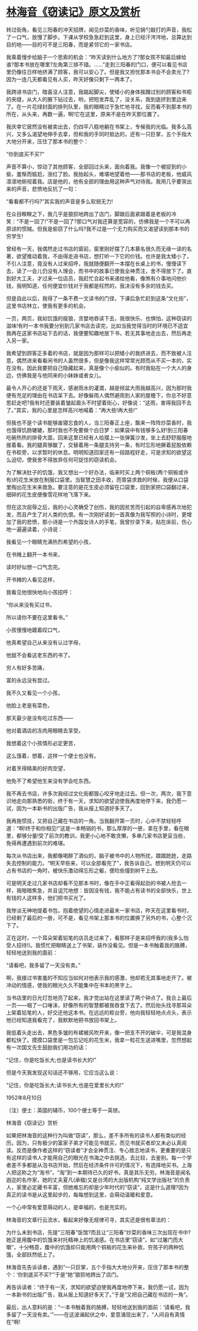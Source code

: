 # [林海音《窃读记》原文及赏析](https://www.vrrw.net/wx/10839.html)

转过街角，看见三阳春的冲天招牌，闻见炒菜的香味，听见锅勺敲打的声音，我松了一口气，放慢了脚步。下课从学校急急赶到这里，身上已经汗涔涔地，总算达到目的地——目的可不是三阳春，而是紧邻它的一家书店。

我乘着慢步给脑子一个思索的机会：“昨天读到什么地方了?那女孩不知最后嫁给谁?那本书放在哪里?左角第三排不错。……”走到三阳春的门口，便可以看见书店里仍像往日样地挤满了顾客，我可以安心了。但是我又担忧那本书会不会卖光了?因为一连几天都看见有人买，昨天好像只剩下一两本了。

我跨进书店门，暗喜没人注意，我踮起脚尖，使矮小的身体挨蹭过别的顾客和书柜的夹缝，从大人的腋下钻过去，哟，把短发弄乱了，没关系，我到底挤到里边来了。在一片花绿封面的排列队里，我的眼睛过于急忙地寻找，反而看不到那本书的所在，从头来，再数一遍，啊!它在这里，原来不是在昨天那位置了。

我庆幸它居然没有被卖出去，仍四平八稳地躺在书架上，专候我的光临。我多么高兴，又多么渴望地伸手去拿，但和我的手同时抵达的，还有一只巨掌，五个手指大大地分开来，压住了那本书的整个：

“你到底买不买?”

声音不算小，惊动了其他顾客，全部回过头来，面向着我。我像一个被捉到的小偷，羞惭而尴尬，涨红了脸。我抬起头，难堪地望着他——那书店的老板，他威风凛凛地俯视着我。店是他的，他有全部的理由用这种声气对待我。我用几乎要哭出来的声音，悲愤地反抗了一句：

“看看都不行吗?”其实我的声音是多么软弱无力!

在众目睽睽之下，我几乎是狼狈地跨出了店门，脚跟后面紧跟着是老板的冷笑：“不是一回了!”不是一回了?那口气对我还算是宽容的，仿佛我是一个不可以再原谅的惯贼。但我是偷窃了什么吗?我不过是一个无力购买而又渴望读到那本书的穷学生!



曾经有一天，我偶然走过书店的窗前，窗里刚好摆了几本慕名很久而无缘一读的名著，欲望推动着我，不由得走进书店，想打听一下它的价钱。也许是我太矮小了，不引人注意，竟没有人过来招呼，我就随便翻开一本摆在长桌上的书，慢慢读下去，读了一会儿仍没有人理会，而书中的故事已使我全神贯注，舍不得放下了。直到好大工夫，才过来一位店员，我赶忙合起书来递给他看，像煞有介事地问他价钱，我明知道，任何便宜价钱对于我都是枉然的，我决没有多余的钱去买。

但是自此以后，我得了一条不费一文读书的门径，下课后急忙赶到这条“文化街”，这里书店林立，使我有更多的机会。

一页，两页，我如饥饿的瘦狼，贪婪地吞读下去，我很快乐、也惧怕，这种窃读的滋味!有时一本书我要分别到几家书店去读完，比如当我觉得当时的环境已不适宜我再在这家书店站下去的话，我便要知趣地放下书，若无其事地走出去，然后再走入另一家。

我希望到顾客正多着的书店，就是因为那样可以把矮小的我挤进去，而不致被人注意。偶然进来看看闲书的人虽然很多，但是像我这样常常光顾而从不买一本的，实在没有。因此我要把自己隐藏起来，真是像个小偷似的。有时我贴在一个大人的身边，仿佛我是与他同来的小妹妹或者女儿。

最令人开心的还是下雨天，感谢雨水的灌溉，越是倾盆大雨我越高兴，因为那时我便有充足的理由在书店呆下去。好像躲雨人偶然避雨到人家的屋檐下，你总不好意思赶走吧?我有时还要装着皱起眉头不时望着街心，好像说：“这雨，害得我回不去了。”其实，我的心里是怎样高兴地喊着：“再大些!再大些!”

但我也不是个读书能够废寝忘食的人，当三阳春正上座，飘来一阵阵炒菜香时，我也饿得饥肠辘辘，那时我也不免要做个白日梦：如果袋中有钱够多么好!到三阳春吃碗热热的排骨大面，回来这里已经有人给摆上一张弹簧沙发，坐上去舒舒服服地接着看。我的腿真够酸了，交替着用一条腿支持另一条，有时忘形地撅着屁股依赖在书柜旁，以求暂时的休息。明明知道回家还有一段路程好走，可是求知的欲望这么迫切，使我舍不得放弃任何可捉住的窃读机会。

为了解决肚子的饥饿，我又想出一个好办法，临来时买上两个铜板(两个铜板或许有)的花生米放在制服口袋里。当智慧之田丰收，而胃袋求救的时候，我便从口袋里掏出花生米来救急。要注意的是花生皮必须留在口袋里，回到家把口袋翻过来，细碎的花生皮便像雪花样地飞落下来。

但在这次屈辱之后，我的小心灵确受了创伤，我的因贫苦而引起的自卑感再次地犯发，而且产生了对人类的仇恨。有一次刚好读到一首真像为我写照的小诗时，更增加了我的悲愤，那小诗是一个外国女诗人的手笔，我曾抄录下来，贴在床前，伤心地一遍遍读着，小诗说：

我看见一个眼睛充满热烈希望的小孩，

在书摊上翻开一本书来，

读时好似想一口气念完。

开书摊的人看见这样，

我看见他很快地向小孩招呼：

“你从来没有买过书，

所以请你不要在这里看书。”

小孩慢慢地踱着叹口气，

他真希望自己从来没有认过字母，

他就不会看这老东西的书了。

穷人有好多苦痛，

富的永远没有尝过。

我不久又看见一个小孩，

他脸上老是有菜色，

那天最少是没有吃过东西——

他对着酒店的冻肉用眼睛去享受。

我想着这个小孩情形必定更苦，

这么饿着，想着，这样一个便士也没有。

对着烹得精美的好肉空望，

他免不了希望他生来没有学会吃东西。

我不再去书店，许多次我经过文化街都狠心咬牙地走过去。但一次，两次，我下意识地走向那熟悉的街，终于有一天，求知的欲望迫使我再度地停下来，我仍愿一试，因为一本新书的出版广告，我从报上知道好多天了。

我再施惯技，又把自己藏在书店的一角。当我翻开第一页时，心中不禁轻轻呼道：“啊!终于和你相见!”这是一本畅销的书，那么厚厚的一册，拿在手里，看在眼里，都够分量!受了前次的教训，我更小心地不敢贪懒，多串几家书店更妥当些，免得再遭遇到前次的难堪。

每次从书店出来，我都像喝醉了酒似的，脑子被书中的人物所扰，踉踉跄跄，走路失去控制的能力。“明天早些来，可以全部看完了”，我告诉自己。想到明天仍可以占有书店的一角时，被快乐激动得忘形之躯，便险些撞到树干上去。

可是明天走过几家书店却看不见那本书时，像在手中正看得起劲的书被人抢去一样，我暗暗焦急，并且诅咒地想：皆因没有钱，我不能占有读书的全部快乐，世上有钱的人这样多，他们把书买光了。

我惨淡无神地提着书包，抱着绝望的心情走进最末一家书店，昨天在这里看书时，已经剩了最后的一册，可不是，看见书架上那本书的位置换了另外的书，心整个沉下了。

正在这时，一个耳朵架着铅笔的店员走过来了，看那样子是来招呼我的(我多么怕受人招待!)。我慌忙把眼睛送上了书架，装作没看见。但是一本书触着我的胳膊，轻轻地送到我的面前：

“请看吧，我多留了一天没有卖。”

啊，我接过书害羞的不知应当如何对他表示我的感激，他却若无其事地走开了。被冲动的情感，使我的眼光久久不能集中在书本的黑字上。

当书店里的日光灯忽地亮了起来，我才觉出站在这里读了两个钟点了。我合上最后一页——咽了一口唾沫，好像所有的智慧都被我吞食下去了。然后抬头找寻那耳朵上架着铅笔的人，好交还他这本书。在远远的柜台旁，他向我轻轻地点点头，表示他已经知道我看完了，我默默地把书放回书架上。

我低着头走出去，黑色多皱的布裙被风吹开来，像一把支不开的破伞，可是我混身都松快了。摸摸口袋里是一包忘记吃的花生米，我拿一粒花生送进嘴里，忽然想起有一次国文先生鼓励我们用功的话：

“记住，你是吃饭长大;也是读书长大的!”

但是今天我发现这句话还不够用，它应当这么说：

“记住，你是吃饭长大;读书长大;也是在爱里长大的!”

1952年8月10日

〔注〕便士：英国的辅币，100个便士等于一英镑。

林海音《窃读记》赏析

如果把林海音的这种行为叫做“窃读”，那么，差不多所有的读书人都有类似的经历。因为，只有极少的富家子弟才可能见书就买，而见书就买者却又未必认真阅读。反而是像作者这样的“窃读者”才会全神贯注、专心致志地读书，更重要的是只有这样的读书人才能用自己的眼光在书海之中去挑选，去比较，去鉴别。每一个学者差不多都是从泡书店开始，然后在经济条件许可的情况下，有选择地买书。上海人把这称之为“淘书”，“淘”到一本期待已久的好书，真是其乐无穷。林海音是闻名遐迩的名作家，她的丈夫夏凡(承楹)又是台湾的大出版机构“纯文学出版社”的负责人，家里必定藏书丰富，但她难忘的却是少年时代的“窃读”，这是什么道理?因为真正的读书是从这里起步的，每每想到这里，会萌动温暖和爱意。

一个心中常有爱意萌动的人，是幸福的，也是充实的。

林海音的文章行云流水，看起来好像无规律可寻，其实还是很有章法的：

为什么未到书店，先提“三阳春”饭馆?而且让“三阳春”炒菜的香味三次出现在书中?她正是用腹中的饥饿来衬托精神上的饥渴感。在书店里“窃读”，如“过屠门而大嚼”，十分畅意，腹中的饥饿却只能用两个铜板的花生来补救，穷孩子的两种饥饿，全部跃然纸上了。

林海音先告诉读者，遇到“一只巨掌，五个手指大大地分开来，压住了那本书的整个：‘你到底买不买?’”于是“她”狼狈地跨出了店门。

再告诉读者：“终于有一天，求知的欲望迫使我再度地停下来，我仍愿一试，因为一本新书的出版广告，我从报上知道好多天了。”于是“又把自己藏在书店的一角”。

最后，出人意料的是：“一本书触着我的胳膊，轻轻地送到我的面前：‘请看吧，我多留了一天没有卖。’”——在这波澜起伏之中，爱意涌现出来了，“人间自有真情在”啊!

